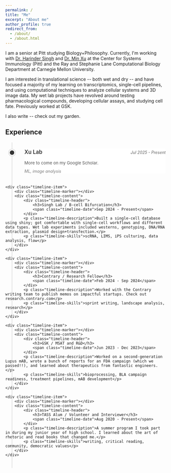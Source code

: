 ```yaml
---
permalink: /
title: "Me"
excerpt: "About me"
author_profile: true
redirect_from: 
  - /about/
  - /about.html
---
```


I am a senior at Pitt studying Biology+Philosophy. Currently, I'm working with [Dr. Harinder Singh](https://scholar.google.com/citations?user=lwaeuvkAAAAJ&hl=en) and [Dr. Min Xu](https://xulabs.github.io/min-xu/) at the Center for Systems Immunology (Pitt) and the Ray and Stephanie Lane Computational Biology Department at Carnegie Mellon University.

I am interested in translational science -- both wet and dry -- and have focused a majority of my learning on transcriptomics, single-cell pipelines, and using computational techniques to analyze cellular systems and 3D image data. My wet lab projects have revolved around testing pharmacological compounds, developing cellular assays, and studying cell fate. Previously worked at GSK.

I also write -- check out my garden.

## Experience

<div class="timeline">
    <div class="timeline-item">
        <div class="timeline-marker"></div>
        <div class="timeline-content">
            <div class="timeline-header">
                <h3>Xu Lab </h3>
                <span class="timeline-date">Jul 2025 - Present</span>
            </div>
            <p class="timeline-description">More to come on my Google Scholar.</p>
            <p class="timeline-skills">ML, image analysis</p>
        </div>
    </div>

    <div class="timeline-item">
        <div class="timeline-marker"></div>
        <div class="timeline-content">
            <div class="timeline-header">
                <h3>Singh Lab / B-cell Bifurcation</h3>
                <span class="timeline-date">Sep 2024 - Present</span>
            </div>
            <p class="timeline-description">Built a single-cell database using shiny; got comfortable with single-cell workflows and different data types. Wet lab experiments included westerns, genotyping, DNA/RNA extraction, plasmid design+transfection.</p>
            <p class="timeline-skills">scRNA, LIMS, iPS culturing, data analysis, flow</p>
        </div>
    </div>

    <div class="timeline-item">
        <div class="timeline-marker"></div>
        <div class="timeline-content">
            <div class="timeline-header">
                <h3>Contrary / Research Fellow</h3>
                <span class="timeline-date">Feb 2024 - Sep 2024</span>
            </div>
            <p class="timeline-description">Worked with the Contrary writing team to publish memos on impactful startups. Check out research.contrary.com</p>
            <p class="timeline-skills">sprint writing, landscape analysis, research</p>
        </div>
    </div>

    <div class="timeline-item">
        <div class="timeline-marker"></div>
        <div class="timeline-content">
            <div class="timeline-header">
                <h3>GSK / MSAT and R&D</h3>
                <span class="timeline-date">Jun 2023 - Dec 2023</span>
            </div>
            <p class="timeline-description">Worked on a second-generation Lupus mAB, wrote a bunch of reports for an FDA campaign (which we passed!!), and learned about therapeutics from fantastic engineers.</p>
            <p class="timeline-skills">bioprocessing, BLA campaign readiness, treatment pipelines, mAB development</p>
        </div>
    </div>

    <div class="timeline-item">
        <div class="timeline-marker"></div>
        <div class="timeline-content">
            <div class="timeline-header">
                <h3>TASS Alum / Volunteer and Interviewer</h3>
                <span class="timeline-date">Aug 2020 - Present</span>
            </div>
            <p class="timeline-description">A summer program I took part in during my junior year of high school. I learned about the art of rhetoric and read books that changed me.</p>
            <p class="timeline-skills">writing, critical reading, community, democratic values</p>
        </div>
    </div>
</div>

<style>
/* Timeline Styles */
.timeline {
    position: relative;
    padding: 20px 0;
    margin-top: 20px;
}

.timeline::before {
    content: '';
    position: absolute;
    left: 20px;
    top: 0;
    bottom: 0;
    width: 2px;
    background: #e0e0e0;
}

.timeline-item {
    position: relative;
    padding-left: 60px;
    margin-bottom: 35px;
}

.timeline-marker {
    position: absolute;
    left: 14px;
    top: 5px;
    width: 14px;
    height: 14px;
    background: #333;
    border-radius: 50%;
    box-shadow: 0 0 0 3px #fff, 0 0 0 5px #e0e0e0;
}

.timeline-content {
    background: #fff;
    padding: 0;
}

.timeline-header {
    display: flex;
    justify-content: space-between;
    align-items: baseline;
    margin-bottom: 10px;
    flex-wrap: wrap;
}

.timeline-header h3 {
    margin: 0;
    font-size: 1.2em;
    font-weight: 600;
    color: #333;
}

.timeline-date {
    font-size: 0.9em;
    color: #666;
    font-style: italic;
}

.timeline-description {
    color: #555;
    line-height: 1.6;
    margin-bottom: 8px;
    font-size: 0.95em;
}

.timeline-skills {
    color: #777;
    font-style: italic;
    font-size: 0.9em;
    margin: 0;
}

/* Responsive Design */
@media (max-width: 768px) {
    .timeline::before {
        left: 15px;
    }
    
    .timeline-item {
        padding-left: 45px;
    }
    
    .timeline-marker {
        left: 9px;
        width: 12px;
        height: 12px;
    }
    
    .timeline-header {
        flex-direction: column;
    }
    
    .timeline-date {
        margin-top: 5px;
    }
}</style>
